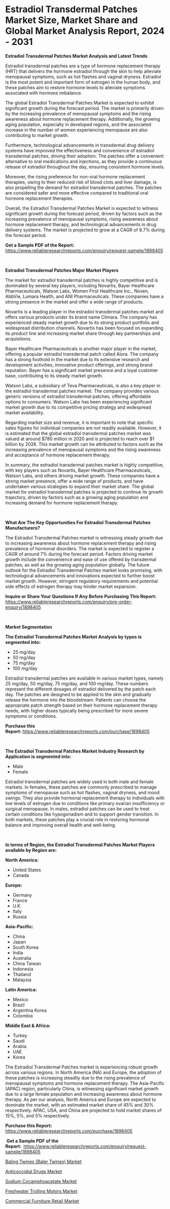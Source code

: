 <p><h1>Estradiol Transdermal Patches Market Size, Market Share and Global Market Analysis Report, 2024 - 2031</h1></p><p><strong>Estradiol Transdermal Patches Market Analysis and Latest Trends</strong></p>
<p><p>Estradiol transdermal patches are a type of hormone replacement therapy (HRT) that delivers the hormone estradiol through the skin to help alleviate menopausal symptoms, such as hot flashes and vaginal dryness. Estradiol is the most potent and important form of estrogen in the human body, and these patches aim to restore hormone levels to alleviate symptoms associated with hormone imbalance.</p><p>The global Estradiol Transdermal Patches Market is expected to exhibit significant growth during the forecast period. The market is primarily driven by the increasing prevalence of menopausal symptoms and the rising awareness about hormone replacement therapy. Additionally, the growing aging population, especially in developed regions, and the associated increase in the number of women experiencing menopause are also contributing to market growth.</p><p>Furthermore, technological advancements in transdermal drug delivery systems have improved the effectiveness and convenience of estradiol transdermal patches, driving their adoption. The patches offer a convenient alternative to oral medications and injections, as they provide a continuous release of estradiol throughout the day, ensuring consistent hormone levels.</p><p>Moreover, the rising preference for non-oral hormone replacement therapies, owing to their reduced risk of blood clots and liver damage, is also propelling the demand for estradiol transdermal patches. The patches are considered safer and more effective compared to traditional oral hormone replacement therapies.</p><p>Overall, the Estradiol Transdermal Patches Market is expected to witness significant growth during the forecast period, driven by factors such as the increasing prevalence of menopausal symptoms, rising awareness about hormone replacement therapy, and technological advancements in drug delivery systems. The market is projected to grow at a CAGR of 8.7% during the forecast period.</p></p>
<p><strong>Get a Sample PDF of the Report:&nbsp;</strong> <a href="https://www.reliableresearchreports.com/enquiry/request-sample/1898405">https://www.reliableresearchreports.com/enquiry/request-sample/1898405</a></p>
<p>&nbsp;</p>
<p><strong>Estradiol Transdermal Patches Major Market Players</strong></p>
<p><p>The market for estradiol transdermal patches is highly competitive and is dominated by several key players, including Novartis, Bayer Healthcare Pharmaceuticals, Watson Labs, Women First Healthcare Inc., Noven, AbbVie, Lumara Health, and ANI Pharmaceuticals. These companies have a strong presence in the market and offer a wide range of products.</p><p>Novartis is a leading player in the estradiol transdermal patches market and offers various products under its brand name Climara. The company has experienced steady market growth due to its strong product portfolio and widespread distribution channels. Novartis has been focused on expanding its product line and increasing market share through key partnerships and acquisitions.</p><p>Bayer Healthcare Pharmaceuticals is another major player in the market, offering a popular estradiol transdermal patch called Alora. The company has a strong foothold in the market due to its extensive research and development activities, innovative product offerings, and strong brand reputation. Bayer has a significant market presence and a loyal customer base, contributing to its steady market growth.</p><p>Watson Labs, a subsidiary of Teva Pharmaceuticals, is also a key player in the estradiol transdermal patches market. The company provides various generic versions of estradiol transdermal patches, offering affordable options to consumers. Watson Labs has been experiencing significant market growth due to its competitive pricing strategy and widespread market availability.</p><p>Regarding market size and revenue, it is important to note that specific sales figures for individual companies are not readily available. However, it is estimated that the global estradiol transdermal patches market was valued at around $780 million in 2020 and is projected to reach over $1 billion by 2026. This market growth can be attributed to factors such as the increasing prevalence of menopausal symptoms and the rising awareness and acceptance of hormone replacement therapy.</p><p>In summary, the estradiol transdermal patches market is highly competitive, with key players such as Novartis, Bayer Healthcare Pharmaceuticals, Watson Labs, and others driving market growth. These companies have a strong market presence, offer a wide range of products, and have undertaken various strategies to expand their market share. The global market for estradiol transdermal patches is projected to continue its growth trajectory, driven by factors such as a growing aging population and increasing demand for hormone replacement therapy.</p></p>
<p>&nbsp;</p>
<p><strong>What Are The Key Opportunities For Estradiol Transdermal Patches Manufacturers?</strong></p>
<p><p>The Estradiol Transdermal Patches market is witnessing steady growth due to increasing awareness about hormone replacement therapy and rising prevalence of hormonal disorders. The market is expected to register a CAGR of around 7% during the forecast period. Factors driving market growth include the convenience and ease of use offered by transdermal patches, as well as the growing aging population globally. The future outlook for the Estradiol Transdermal Patches market looks promising, with technological advancements and innovations expected to further boost market growth. However, stringent regulatory requirements and potential side effects of estrogen therapy may hinder market expansion.</p></p>
<p><strong>Inquire or Share Your Questions If Any Before Purchasing This Report:</strong> <a href="https://www.reliableresearchreports.com/enquiry/pre-order-enquiry/1898405">https://www.reliableresearchreports.com/enquiry/pre-order-enquiry/1898405</a></p>
<p>&nbsp;</p>
<p><strong>Market Segmentation</strong></p>
<p><strong>The Estradiol Transdermal Patches Market Analysis by types is segmented into:</strong></p>
<p><ul><li>25 mg/day</li><li>50 mg/day</li><li>75 mg/day</li><li>100 mg/day</li></ul></p>
<p><p>Estradiol transdermal patches are available in various market types, namely 25 mg/day, 50 mg/day, 75 mg/day, and 100 mg/day. These numbers represent the different dosages of estradiol delivered by the patch each day. The patches are designed to be applied to the skin and gradually release the hormone into the bloodstream. Patients can choose the appropriate patch strength based on their hormone replacement therapy needs, with higher doses typically being prescribed for more severe symptoms or conditions.</p></p>
<p><strong>Purchase this Report:&nbsp;</strong><a href="https://www.reliableresearchreports.com/purchase/1898405">https://www.reliableresearchreports.com/purchase/1898405</a></p>
<p>&nbsp;</p>
<p><strong>The Estradiol Transdermal Patches Market Industry Research by Application is segmented into:</strong></p>
<p><ul><li>Male</li><li>Female</li></ul></p>
<p><p>Estradiol transdermal patches are widely used in both male and female markets. In females, these patches are commonly prescribed to manage symptoms of menopause such as hot flashes, vaginal dryness, and mood swings. They also provide hormonal replacement therapy to individuals with low levels of estrogen due to conditions like primary ovarian insufficiency or surgical menopause. In males, estradiol patches can be used to treat certain conditions like hypogonadism and to support gender transition. In both markets, these patches play a crucial role in restoring hormonal balance and improving overall health and well-being.</p></p>
<p>&nbsp;</p>
<p><strong>In terms of Region, the Estradiol Transdermal Patches Market Players available by Region are:</strong></p>
<p>
    <p> <strong> North America: </strong>
        <ul>
            <li>United States</li>
            <li>Canada</li>
        </ul>
        </p> 
    <p> <strong> Europe: </strong>
        <ul>
            <li>Germany</li>
            <li>France</li>
            <li>U.K.</li>
            <li>Italy</li>
            <li>Russia</li>
        </ul>
        </p> 
    <p> <strong> Asia-Pacific: </strong>
        <ul>
            <li>China</li>
            <li>Japan</li>
            <li>South Korea</li>
            <li>India</li>
            <li>Australia</li>
            <li>China Taiwan</li>
            <li>Indonesia</li>
            <li>Thailand</li>
            <li>Malaysia</li>
        </ul>
        </p> 
    <p> <strong> Latin America: </strong>
        <ul>
            <li>Mexico</li>
            <li>Brazil</li>
            <li>Argentina Korea</li>
            <li>Colombia</li>
        </ul>
        </p> 
    <p> <strong> Middle East & Africa: </strong>
        <ul>
            <li>Turkey</li>
            <li>Saudi</li>
            <li>Arabia</li>
            <li>UAE</li>
            <li>Korea</li>
        </ul>
    </p>
    </p>
<p><p>The Estradiol Transdermal Patches market is experiencing robust growth across various regions. In North America (NA) and Europe, the adoption of these patches is increasing steadily due to the rising prevalence of menopausal symptoms and hormone replacement therapy. The Asia-Pacific (APAC) region, particularly China, is witnessing significant market growth due to a large female population and increasing awareness about hormone therapy. As per our analysis, North America and Europe are expected to dominate the market, with an estimated market share of 45% and 30% respectively. APAC, USA, and China are projected to hold market shares of 15%, 5%, and 5% respectively.</p></p>
<p><strong>Purchase this Report: </strong><a href="https://www.reliableresearchreports.com/purchase/1898405">https://www.reliableresearchreports.com/purchase/1898405</a></p>
<p>&nbsp;<strong>Get a Sample PDF of the Report:&nbsp;&nbsp;</strong><a href="https://www.reliableresearchreports.com/enquiry/request-sample/1898405">https://www.reliableresearchreports.com/enquiry/request-sample/1898405</a></p>
<p><strong></strong></p>
<p><p><a href="https://medium.com/@bradomar67436/baling-twines-baler-twines-market-analysis-its-cagr-market-segmentation-and-global-industry-8fbf72f05e84">Baling Twines (Baler Twines) Market</a></p><p><a href="https://github.com/jsmusil/Market-Research-Report-List-1/blob/main/anticoccidial-drugs-market.md">Anticoccidial Drugs Market</a></p><p><a href="https://www.linkedin.com/pulse/sodium-cocamphoacetate-market-size-reflecting-forecast-till-q5zof?trackingId=VTrGqqt3RKWBjrG1YMFS0Q%3D%3D">Sodium Cocamphoacetate Market</a></p><p><a href="https://www.linkedin.com/pulse/freshwater-trolling-motors-market-research-report-provides-vnd5f?trackingId=mXrYWz%2BYRD%2B2EsiWZA42Ag%3D%3D">Freshwater Trolling Motors Market</a></p><p><a href="https://medium.com/@bradomar67436/analyzing-commercial-furniture-retail-market-global-industry-perspective-and-forecast-2024-to-dc92085527ca">Commercial Furniture Retail Market</a></p></p>